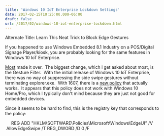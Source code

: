 ```yaml
---
title: 'Windows 10 IoT Enterprise Lockdown Settings'
date: 2017-02-15T10:25:00.000-06:00
draft: false
url: /2017/02/windows-10-iot-enterprise-lockdown.html
---
```


Alternate Title: Learn This Neat Trick to Block Edge Gestures  
  
If you happened to use Windows Embedded 8.1 Industry on a POS/Digital Signage Player/kiosk, you are probably looking for the same features in Windows 10 IoT Enterprise.  
  
[Most](https://technet.microsoft.com/en-us/itpro/windows/manage/lockdown-features-windows-10) made it over.  The biggest change, which I get asked about most, is the Gesture Filter.  With the initial release of Windows 10 IoT Enterprise, there was no way of suppressing the side swipe gestures without terminating explorer.exe.  With 1607, there is a [new policy](https://msdn.microsoft.com/windows/hardware/commercialize/customize/mdm/policy-configuration-service-provider#lockdown-allowedgeswipe) that actually works.  It appears that this policy does not work with Windows 10 Home/Pro, which I typically don't mind because they are just not good for embedded devices.  
  
Since it seems to be hard to find, this is the registry key that corresponds to the policy:  
  

     REG ADD "HKLM\\SOFTWARE\\Policies\\Microsoft\\Windows\\EdgeUI” /V  AllowEdgeSwipe /T REG\_DWORD /D 0 /F